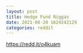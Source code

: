 ```yaml
--- 
layout: post 
title: Hedge Fund Niggas 
date: 2021-06-20 1624242129 
categories: reddit 
--- 
```

https://redd.it/o4kuam